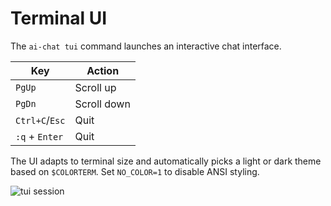 # Terminal UI

The `ai-chat tui` command launches an interactive chat interface.

| Key | Action |
|-----|-------|
| `PgUp` | Scroll up |
| `PgDn` | Scroll down |
| `Ctrl+C`/`Esc` | Quit |
| `:q` + `Enter` | Quit |

The UI adapts to terminal size and automatically picks a light or dark theme
based on `$COLORTERM`. Set `NO_COLOR=1` to disable ANSI styling.

![tui session](https://asciinema.org/a/placeholder.svg)
